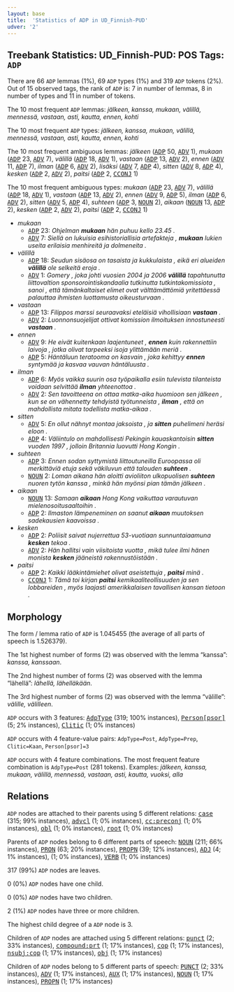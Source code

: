 ```yaml
---
layout: base
title:  'Statistics of ADP in UD_Finnish-PUD'
udver: '2'
---
```


## Treebank Statistics: UD_Finnish-PUD: POS Tags: `ADP`

There are 66 `ADP` lemmas (1%), 69 `ADP` types (1%) and 319 `ADP` tokens (2%).
Out of 15 observed tags, the rank of `ADP` is: 7 in number of lemmas, 8 in number of types and 11 in number of tokens.

The 10 most frequent `ADP` lemmas: <em>jälkeen, kanssa, mukaan, välillä, mennessä, vastaan, asti, kautta, ennen, kohti</em>

The 10 most frequent `ADP` types:  <em>jälkeen, kanssa, mukaan, välillä, mennessä, vastaan, asti, kautta, ennen, kohti</em>

The 10 most frequent ambiguous lemmas: <em>jälkeen</em> (<tt><a href="fi_pud-pos-ADP.html">ADP</a></tt> 50, <tt><a href="fi_pud-pos-ADV.html">ADV</a></tt> 1), <em>mukaan</em> (<tt><a href="fi_pud-pos-ADP.html">ADP</a></tt> 23, <tt><a href="fi_pud-pos-ADV.html">ADV</a></tt> 7), <em>välillä</em> (<tt><a href="fi_pud-pos-ADP.html">ADP</a></tt> 18, <tt><a href="fi_pud-pos-ADV.html">ADV</a></tt> 1), <em>vastaan</em> (<tt><a href="fi_pud-pos-ADP.html">ADP</a></tt> 13, <tt><a href="fi_pud-pos-ADV.html">ADV</a></tt> 2), <em>ennen</em> (<tt><a href="fi_pud-pos-ADV.html">ADV</a></tt> 11, <tt><a href="fi_pud-pos-ADP.html">ADP</a></tt> 7), <em>ilman</em> (<tt><a href="fi_pud-pos-ADP.html">ADP</a></tt> 6, <tt><a href="fi_pud-pos-ADV.html">ADV</a></tt> 2), <em>lisäksi</em> (<tt><a href="fi_pud-pos-ADV.html">ADV</a></tt> 7, <tt><a href="fi_pud-pos-ADP.html">ADP</a></tt> 4), <em>sitten</em> (<tt><a href="fi_pud-pos-ADV.html">ADV</a></tt> 8, <tt><a href="fi_pud-pos-ADP.html">ADP</a></tt> 4), <em>kesken</em> (<tt><a href="fi_pud-pos-ADP.html">ADP</a></tt> 2, <tt><a href="fi_pud-pos-ADV.html">ADV</a></tt> 2), <em>paitsi</em> (<tt><a href="fi_pud-pos-ADP.html">ADP</a></tt> 2, <tt><a href="fi_pud-pos-CCONJ.html">CCONJ</a></tt> 1)

The 10 most frequent ambiguous types:  <em>mukaan</em> (<tt><a href="fi_pud-pos-ADP.html">ADP</a></tt> 23, <tt><a href="fi_pud-pos-ADV.html">ADV</a></tt> 7), <em>välillä</em> (<tt><a href="fi_pud-pos-ADP.html">ADP</a></tt> 18, <tt><a href="fi_pud-pos-ADV.html">ADV</a></tt> 1), <em>vastaan</em> (<tt><a href="fi_pud-pos-ADP.html">ADP</a></tt> 13, <tt><a href="fi_pud-pos-ADV.html">ADV</a></tt> 2), <em>ennen</em> (<tt><a href="fi_pud-pos-ADV.html">ADV</a></tt> 9, <tt><a href="fi_pud-pos-ADP.html">ADP</a></tt> 5), <em>ilman</em> (<tt><a href="fi_pud-pos-ADP.html">ADP</a></tt> 6, <tt><a href="fi_pud-pos-ADV.html">ADV</a></tt> 2), <em>sitten</em> (<tt><a href="fi_pud-pos-ADV.html">ADV</a></tt> 5, <tt><a href="fi_pud-pos-ADP.html">ADP</a></tt> 4), <em>suhteen</em> (<tt><a href="fi_pud-pos-ADP.html">ADP</a></tt> 3, <tt><a href="fi_pud-pos-NOUN.html">NOUN</a></tt> 2), <em>aikaan</em> (<tt><a href="fi_pud-pos-NOUN.html">NOUN</a></tt> 13, <tt><a href="fi_pud-pos-ADP.html">ADP</a></tt> 2), <em>kesken</em> (<tt><a href="fi_pud-pos-ADP.html">ADP</a></tt> 2, <tt><a href="fi_pud-pos-ADV.html">ADV</a></tt> 2), <em>paitsi</em> (<tt><a href="fi_pud-pos-ADP.html">ADP</a></tt> 2, <tt><a href="fi_pud-pos-CCONJ.html">CCONJ</a></tt> 1)


* <em>mukaan</em>
  * <tt><a href="fi_pud-pos-ADP.html">ADP</a></tt> 23: <em>Ohjelman <b>mukaan</b> hän puhuu kello 23.45 .</em>
  * <tt><a href="fi_pud-pos-ADV.html">ADV</a></tt> 7: <em>Siellä on lukuisia esihistoriallisia artefakteja , <b>mukaan</b> lukien useita erilaisia menhireitä ja dolmeneita .</em>
* <em>välillä</em>
  * <tt><a href="fi_pud-pos-ADP.html">ADP</a></tt> 18: <em>Seudun sisäosa on tasaista ja kukkulaista , eikä eri alueiden <b>välillä</b> ole selkeitä eroja .</em>
  * <tt><a href="fi_pud-pos-ADV.html">ADV</a></tt> 1: <em>Gomery , joka johti vuosien 2004 ja 2006 <b>välillä</b> tapahtunutta liittovaltion sponsorointiskandaalia tutkinutta tutkintakomissiota , sanoi , että tämänkaltaiset elimet ovat välttämättömiä yritettäessä palauttaa ihmisten luottamusta oikeusturvaan .</em>
* <em>vastaan</em>
  * <tt><a href="fi_pud-pos-ADP.html">ADP</a></tt> 13: <em>Filippos marssi seuraavaksi eteläisiä vihollisiaan <b>vastaan</b> .</em>
  * <tt><a href="fi_pud-pos-ADV.html">ADV</a></tt> 2: <em>Luonnonsuojelijat ottivat komission ilmoituksen innostuneesti <b>vastaan</b> .</em>
* <em>ennen</em>
  * <tt><a href="fi_pud-pos-ADV.html">ADV</a></tt> 9: <em>He eivät kuitenkaan laajentuneet , <b>ennen</b> kuin rakennettiin laivoja , jotka olivat tarpeeksi isoja ylittämään meriä .</em>
  * <tt><a href="fi_pud-pos-ADP.html">ADP</a></tt> 5: <em>Häntäluun teratooma on kasvain , joka kehittyy <b>ennen</b> syntymää ja kasvaa vauvan häntäluusta .</em>
* <em>ilman</em>
  * <tt><a href="fi_pud-pos-ADP.html">ADP</a></tt> 6: <em>Myös vaikka suurin osa työpaikalla esiin tulevista tilanteista voidaan selvittää <b>ilman</b> yhteenottoa .</em>
  * <tt><a href="fi_pud-pos-ADV.html">ADV</a></tt> 2: <em>Sen tavoitteena on ottaa matka-aika huomioon sen jälkeen , kun se on vähennetty tehdyistä työtunneista , <b>ilman</b> , että on mahdollista mitata todellista matka-aikaa .</em>
* <em>sitten</em>
  * <tt><a href="fi_pud-pos-ADV.html">ADV</a></tt> 5: <em>En ollut nähnyt montaa jaksoista , ja <b>sitten</b> puhelimeni heräsi eloon .</em>
  * <tt><a href="fi_pud-pos-ADP.html">ADP</a></tt> 4: <em>Väliintulo on mahdollisesti Pekingin kauaskantoisin <b>sitten</b> vuoden 1997 , jolloin Britannia luovutti Hong Kongin .</em>
* <em>suhteen</em>
  * <tt><a href="fi_pud-pos-ADP.html">ADP</a></tt> 3: <em>Ennen sodan syttymistä liittoutuneilla Euroopassa oli merkittäviä etuja sekä väkiluvun että talouden <b>suhteen</b> .</em>
  * <tt><a href="fi_pud-pos-NOUN.html">NOUN</a></tt> 2: <em>Loman aikana hän aloitti avioliiton ulkopuolisen <b>suhteen</b> nuoren tytön kanssa , minkä hän myönsi pian tämän jälkeen .</em>
* <em>aikaan</em>
  * <tt><a href="fi_pud-pos-NOUN.html">NOUN</a></tt> 13: <em>Samaan <b>aikaan</b> Hong Kong vaikuttaa varautuvan mielenosoitusaaltoihin .</em>
  * <tt><a href="fi_pud-pos-ADP.html">ADP</a></tt> 2: <em>Ilmaston lämpeneminen on saanut <b>aikaan</b> muutoksen sadekausien kaavoissa .</em>
* <em>kesken</em>
  * <tt><a href="fi_pud-pos-ADP.html">ADP</a></tt> 2: <em>Poliisit saivat nujerrettua 53-vuotiaan sunnuntaiaamuna <b>kesken</b> tekoa .</em>
  * <tt><a href="fi_pud-pos-ADV.html">ADV</a></tt> 2: <em>Hän hallitsi vain viisitoista vuotta , mikä tulee ilmi hänen monista <b>kesken</b> jääneistä rakennustöistään .</em>
* <em>paitsi</em>
  * <tt><a href="fi_pud-pos-ADP.html">ADP</a></tt> 2: <em>Kaikki lääkintämiehet olivat aseistettuja , <b>paitsi</b> minä .</em>
  * <tt><a href="fi_pud-pos-CCONJ.html">CCONJ</a></tt> 1: <em>Tämä toi kirjan <b>paitsi</b> kemikaaliteollisuuden ja sen lobbareiden , myös laajasti amerikkalaisen tavallisen kansan tietoon .</em>

## Morphology

The form / lemma ratio of `ADP` is 1.045455 (the average of all parts of speech is 1.526379).

The 1st highest number of forms (2) was observed with the lemma “kanssa”: <em>kanssa, kanssaan</em>.

The 2nd highest number of forms (2) was observed with the lemma “lähellä”: <em>lähellä, lähelläkään</em>.

The 3rd highest number of forms (2) was observed with the lemma “välille”: <em>välille, välilleen</em>.

`ADP` occurs with 3 features: <tt><a href="fi_pud-feat-AdpType.html">AdpType</a></tt> (319; 100% instances), <tt><a href="fi_pud-feat-Person-psor.html">Person[psor]</a></tt> (5; 2% instances), <tt><a href="fi_pud-feat-Clitic.html">Clitic</a></tt> (1; 0% instances)

`ADP` occurs with 4 feature-value pairs: `AdpType=Post`, `AdpType=Prep`, `Clitic=Kaan`, `Person[psor]=3`

`ADP` occurs with 4 feature combinations.
The most frequent feature combination is `AdpType=Post` (281 tokens).
Examples: <em>jälkeen, kanssa, mukaan, välillä, mennessä, vastaan, asti, kautta, vuoksi, alla</em>


## Relations

`ADP` nodes are attached to their parents using 5 different relations: <tt><a href="fi_pud-dep-case.html">case</a></tt> (315; 99% instances), <tt><a href="fi_pud-dep-advcl.html">advcl</a></tt> (1; 0% instances), <tt><a href="fi_pud-dep-cc-preconj.html">cc:preconj</a></tt> (1; 0% instances), <tt><a href="fi_pud-dep-obl.html">obl</a></tt> (1; 0% instances), <tt><a href="fi_pud-dep-root.html">root</a></tt> (1; 0% instances)

Parents of `ADP` nodes belong to 6 different parts of speech: <tt><a href="fi_pud-pos-NOUN.html">NOUN</a></tt> (211; 66% instances), <tt><a href="fi_pud-pos-PRON.html">PRON</a></tt> (63; 20% instances), <tt><a href="fi_pud-pos-PROPN.html">PROPN</a></tt> (39; 12% instances), <tt><a href="fi_pud-pos-ADJ.html">ADJ</a></tt> (4; 1% instances),  (1; 0% instances), <tt><a href="fi_pud-pos-VERB.html">VERB</a></tt> (1; 0% instances)

317 (99%) `ADP` nodes are leaves.

0 (0%) `ADP` nodes have one child.

0 (0%) `ADP` nodes have two children.

2 (1%) `ADP` nodes have three or more children.

The highest child degree of a `ADP` node is 3.

Children of `ADP` nodes are attached using 5 different relations: <tt><a href="fi_pud-dep-punct.html">punct</a></tt> (2; 33% instances), <tt><a href="fi_pud-dep-compound-prt.html">compound:prt</a></tt> (1; 17% instances), <tt><a href="fi_pud-dep-cop.html">cop</a></tt> (1; 17% instances), <tt><a href="fi_pud-dep-nsubj-cop.html">nsubj:cop</a></tt> (1; 17% instances), <tt><a href="fi_pud-dep-obj.html">obj</a></tt> (1; 17% instances)

Children of `ADP` nodes belong to 5 different parts of speech: <tt><a href="fi_pud-pos-PUNCT.html">PUNCT</a></tt> (2; 33% instances), <tt><a href="fi_pud-pos-ADV.html">ADV</a></tt> (1; 17% instances), <tt><a href="fi_pud-pos-AUX.html">AUX</a></tt> (1; 17% instances), <tt><a href="fi_pud-pos-NOUN.html">NOUN</a></tt> (1; 17% instances), <tt><a href="fi_pud-pos-PROPN.html">PROPN</a></tt> (1; 17% instances)


